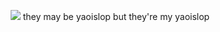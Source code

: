 <div align="center">


![](https://file.garden/Z0wFO4OTuzK04w6y/diejoniii)
they may be yaoislop but they're my yaoislop
